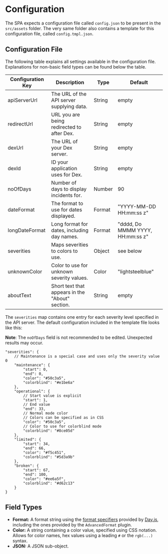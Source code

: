 # Configuration

The SPA expects a configuration file called `config.json` to be present in the `src/assets` folder. The very same folder also contains a template for this configuration file, called `config.tmpl.json`.

## Configuration File

The following table explains all settings available in the configuration file. Explanations for non-basic field types can be found below the table.

| Configuration Key | Description                                     | Type   | Default                          |
| ----------------- | ----------------------------------------------- | ------ | -------------------------------- |
| apiServerUrl      | The URL of the API server supplying data.       | String | empty                            |
| redirectUrl       | URL you are being redirected to after Dex.      | String | empty                            |
| dexUrl            | The URL of your Dex server.                     | String | empty                            |
| dexId             | ID your application uses for Dex.               | String | empty                            |
| noOfDays          | Number of days to display incidents for.        | Number | 90                               |
| dateFormat        | The format to use for dates displayed.          | Format | "YYYY-MM-DD HH:mm:ss z"          |
| longDateFormat    | Long format for dates, including day names.     | Format | "dddd, Do MMMM YYYY, HH:mm:ss z" |
| severities        | Maps severities to colors to use.               | Object | see below                        |
| unknownColor      | Color to use for unknown severity values.       | Color  | "lightsteelblue"                 |
| aboutText         | Short text that appears in the "About" section. | String | empty                            |

The `severities` map contains one entry for each severity level specified in the API server. The default configuration included in the template file looks like this:

**Note**: The `noOfDays` field is not recommended to be edited. Unexpected results may occur.

```json5
"severities": {
    // Maintenance is a special case and uses only the severity value 0
    "maintenance": {
        "start": 0,
        "end": 0,
        "color": "#50c3a5",
        "colorblind": "#e1be6a"
    },
    "operational": {
        // Start value is explicit
        "start": 1,
        // End value
        "end": 33,
        // Normal mode color
        // Colors can be specified as in CSS
        "color": "#50c3a5",
        // Color to use for colorblind mode
        "colorblind": "#8ce05d"
    },
    "limited": {
        "start": 34,
        "end": 66,
        "color": "#f5c451",
        "colorblind": "#5d3a9b"
    },
    "broken": {
        "start": 67,
        "end": 100,
        "color": "#ee6a5f",
        "colorblind": "#d62c13"
    }
}
```

## Field Types

- **Format:** A format string using the [format specifiers](https://day.js.org/docs/en/display/format) provided by [Day.js](https://day.js.org/), including the ones provided by the `AdvancedFormat` plugin.
- **Color:** A string containing a color value, specified using CSS notation. Allows for color names, hex values using a leading `#` or the `rgb(...)` syntax.
- **JSON:** A JSON sub-object.